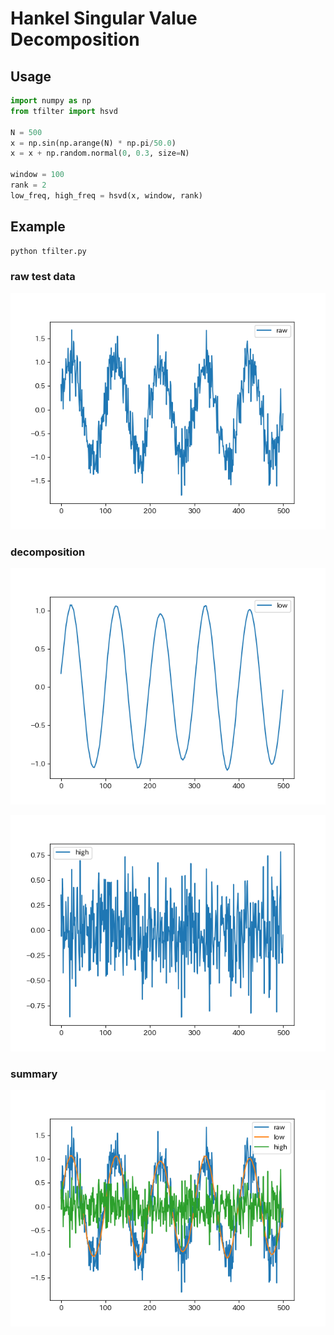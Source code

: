 # Hankel Singular Value Decomposition

## Usage

```python
import numpy as np
from tfilter import hsvd

N = 500
x = np.sin(np.arange(N) * np.pi/50.0)
x = x + np.random.normal(0, 0.3, size=N)

window = 100
rank = 2
low_freq, high_freq = hsvd(x, window, rank)
```

## Example

```sh
python tfilter.py
```

### raw test data

![raw](raw.png)

### decomposition

![low](low.png)

![high](high.png)

### summary

![summary](summary.png)